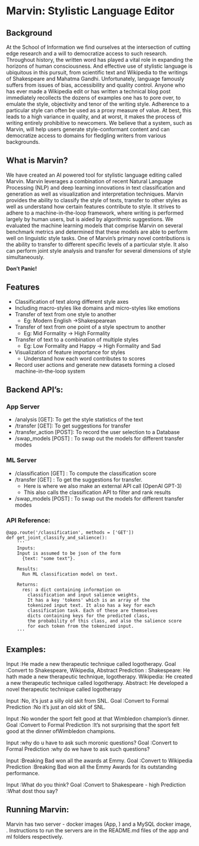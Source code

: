 # Marvin: Stylistic Language Editor

## Background

At the School of Information we find ourselves at the intersection of cutting edge research and a will to democratize access to such research. Throughout history, the written word has played a vital role in expanding the horizons of human consciousness. And effective use of stylistic language is ubiquitous in this pursuit, from scientific text and Wikipedia to the writings of Shakespeare and Mahatma Gandhi. Unfortunately, language famously suffers from issues of bias, accessibility and quality control. Anyone who has ever made a Wikipedia edit or has written a technical blog post immediately recollects the dozens of examples one has to pore over, to emulate the style, objectivity and tenor of the writing style. Adherence to a particular style can often be used as a proxy measure of value. At best, this leads to a high variance in quality, and at worst, it makes the process of writing entirely prohibitive to newcomers. We believe that a system, such as Marvin, will help users generate style-conformant content and can democratize access to domains for fledgling writers from various backgrounds.

## What is Marvin?

We have created an AI powered tool for stylistic language editing called Marvin. Marvin leverages a combination of recent Natural Language Processing (NLP) and deep learning innovations in text classification and generation as well as visualization and interpretation techniques. Marvin provides the ability to classify the style of texts, transfer to other styles as well as understand how certain features contribute to style. It strives to adhere to a machine-in-the-loop framework, where writing is performed largely by human users, but is aided by algorithmic suggestions. 
We evaluated the machine learning models that comprise Marvin on several benchmark metrics and determined that these models are able to perform well on linguistic style tasks. One of Marvin’s primary novel contributions is the ability to transfer to different specific levels of a particular style. It also can perform joint style analysis and transfer for several dimensions of style simultaneously. 

**Don’t Panic!**

## Features
- Classification of text along different style axes 		
- Including macro-styles like domains and micro-styles like emotions	
- Transfer of text from one style to another 		
   - Eg: Modern English →Shakespearean
- Transfer of text from one point of a style spectrum to another 		
  - Eg: Mid Formality → High Formality
- Transfer of text to a combination of multiple styles 		
  - Eg: Low Formality and Happy →  High Formality and Sad
- Visualization of feature importance for styles 		
  - Understand how each word contributes to scores
- Record user actions and generate new datasets forming a closed machine-in-the-loop system
 
## Backend API’s:

### App Server
- /analysis [GET]: To get the style statistics of the text
- /transfer  [GET]: To get suggestions for transfer
- /transfer_action [POST]: To record the user selection to a Database
- /swap_models [POST] : To swap out the models for different transfer modes

### ML Server
- /classification [GET] : To compute the classification score
- /transfer [GET] : To get the suggestions for transfer. 
  - Here is where we also make an external API call (OpenAI GPT-3)
  - This also calls the classification API to filter and rank results
- /swap_models [POST] : To swap out the models for different transfer modes

### API Reference:
```
@app.route('/classification', methods = ['GET'])
def get_joint_classify_and_salience():
    '''
    Inputs:
    Input is assumed to be json of the form 
      {text: "some text"}.
  
    Results:
      Run ML classification model on text. 
      
    Returns:
      res: a dict containing information on 
        classification and input salience weights.
        It has a key 'tokens' which is an array of the 
        tokenized input text. It also has a key for each 
        classification task. Each of these are themselves
        dicts containing keys for the predicted class, 
        the probability of this class, and also the salience score
        for each token from the tokenized input.
    '''
```

## Examples:

Input :He made a new therapeutic technique called logotherapy.
Goal :Convert to Shakespeare, Wikipedia, Abstract
Prediction :
Shakespeare: He hath made a new therapeutic technique, logotherapy.
Wikipedia: He created a new therapeutic technique called logotherapy.
Abstract: He developed a novel therapeutic technique called logotherapy

Input :No, it’s just a silly old skit from SNL.
Goal :Convert to Formal
Prediction :No it’s just an old skit of SNL.

Input :No wonder the sport felt good at that Wimbledon champion’s dinner.
Goal :Convert to Formal
Prediction :It’s not surprising that the sport felt good at the dinner ofWimbledon champions.

Input :why do u have to ask such moronic questions?
Goal :Convert to Formal
Prediction :why do we have to ask such questions?

Input :Breaking Bad won all the awards at Emmy.
Goal :Convert to Wikipedia
Prediction :Breaking Bad won all the Emmy Awards for its outstanding performance.

Input :What do you think?
Goal :Convert to Shakespeare - high
Prediction :What dost thou say?

## Running Marvin:
Marvin has two server - docker images (App, ) and a MySQL docker image, .
Instructions to run the servers are in the README.md files of the app and ml folders respectively. 





